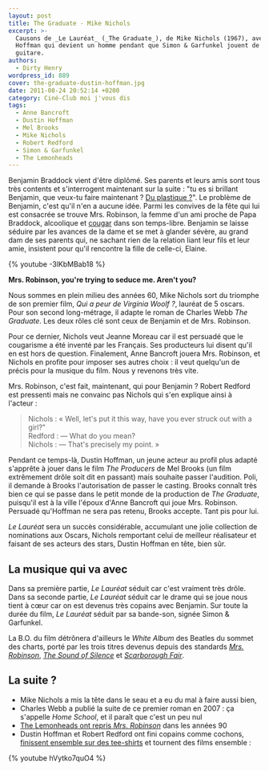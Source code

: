 ```yaml
---
layout: post
title: The Graduate - Mike Nichols
excerpt: >-
  Causons de _Le Lauréat_ (_The Graduate_), de Mike Nichols (1967), avec Dustin
  Hoffman qui devient un homme pendant que Simon & Garfunkel jouent de la
  guitare.
authors:
  - Dirty Henry
wordpress_id: 889
cover: the-graduate-dustin-hoffman.jpg
date: 2011-08-24 20:52:14 +0200
category: Ciné-Club moi j'vous dis
tags:
  - Anne Bancroft
  - Dustin Hoffman
  - Mel Brooks
  - Mike Nichols
  - Robert Redford
  - Simon & Garfunkel
  - The Lemonheads
---
```


Benjamin Braddock vient d'être diplômé. Ses parents et leurs amis sont tous très
contents et s'interrogent maintenant sur la suite : "tu es si brillant Benjamin,
que veux-tu faire maintenant ? [Du plastique ?][1]". Le problème de Benjamin,
c'est qu'il n'en a aucune idée. Parmi les convives de la fête qui lui est
consacrée se trouve Mrs. Robinson, la femme d'un ami proche de Papa Braddock,
alcoolique et [cougar][2] dans son temps-libre. Benjamin se laisse séduire par
les avances de la dame et se met à glander sévère, au grand dam de ses parents
qui, ne sachant rien de la relation liant leur fils et leur amie, insistent pour
qu'il rencontre la fille de celle-ci, Elaine.

{% youtube -3lKbMBab18 %}

**Mrs. Robinson, you're trying to seduce me. Aren't you?**

Nous sommes en plein milieu des années 60, Mike Nichols sort du triomphe de son
premier film, _Qui a peur de Virginia Woolf ?_, lauréat de 5 oscars. Pour son
second long-métrage, il adapte le roman de Charles Webb _The Graduate_. Les deux
rôles clé sont ceux de Benjamin et de Mrs. Robinson.

Pour ce dernier, Nichols veut Jeanne Moreau car il est persuadé que le
cougarisme a été inventé par les Français. Ses producteurs lui disent qu'il en
est hors de question. Finalement, Anne Bancroft jouera Mrs. Robinson, et Nichols
en profite pour imposer ses autres choix : il veut quelqu'un de précis pour la
musique du film. Nous y revenons très vite.

Mrs. Robinson, c'est fait, maintenant, qui pour Benjamin ? Robert Redford est
pressenti mais ne convainc pas Nichols qui s'en explique ainsi à l'acteur :

> Nichols : « Well, let's put it this way, have you ever struck out with a
> girl?"  
> Redford : — What do you mean?  
> Nichols : — That's precisely my point. »

Pendant ce temps-là, Dustin Hoffman, un jeune acteur au profil plus adapté
s'apprête à jouer dans le film _The Producers_ de Mel Brooks (un film
extrêmement drôle soit dit en passant) mais souhaite passer l'audition. Poli, il
demande à Brooks l'autorisation de passer le casting. Brooks connaît très bien
ce qui se passe dans le petit monde de la production de _The Graduate_,
puisqu'il est à la ville l'époux d'Anne Bancroft qui joue Mrs. Robinson.
Persuadé qu'Hoffman ne sera pas retenu, Brooks accepte. Tant pis pour lui.

_Le Lauréat_ sera un succès considérable, accumulant une jolie collection de
nominations aux Oscars, Nichols remportant celui de meilleur réalisateur et
faisant de ses acteurs des stars, Dustin Hoffman en tête, bien sûr.

## La musique qui va avec

Dans sa première partie, _Le Lauréat_ séduit car c'est vraiment très drôle. Dans
sa seconde partie, _Le Lauréat_ séduit car le drame qui se joue nous tient à
cœur car on est devenus très copains avec Benjamin. Sur toute la durée du film,
_Le Lauréat_ séduit par sa bande-son, signée Simon & Garfunkel.

La B.O. du film détrônera d'ailleurs le _White Album_ des Beatles du sommet des
charts, porté par les trois titres devenus depuis des standards [_Mrs.
Robinson_][3], [_The Sound of Silence_][4] et [_Scarborough Fair_][5].

## La suite ?

- Mike Nichols a mis la tête dans le seau et a eu du mal à faire aussi bien,
- Charles Webb a publié la suite de ce premier roman en 2007 : ça s'appelle
  _Home School_, et il paraît que c'est un peu nul
- [The Lemonheads ont repris _Mrs. Robinson_][6] dans les années 90
- Dustin Hoffman et Robert Redford ont fini copains comme cochons, [finissent
  ensemble sur des tee-shirts][7] et tournent des films ensemble :

{% youtube hVytko7quO4 %}

[1]: https://www.youtube.com/watch?v=PSxihhBzCjk
[2]: https://fr.wikipedia.org/wiki/Cougar_(femme)
[3]: https://www.youtube.com/watch?v=mDrTCqXZrTQ
[4]: https://www.youtube.com/watch?v=eZGWQauQOAQ
[5]: https://www.youtube.com/watch?v=nWu6ney5hYQ
[6]: https://www.youtube.com/watch?v=4DvK6VTG67U
[7]: https://www.t-s.fr/contents/t-shirt-peter-et-steven_505_0_0.html
